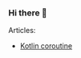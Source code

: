 ### Hi there 👋

Articles: 
- [Kotlin coroutine](https://github.com/Dankosik/Dankosik/blob/main/articles/coroutine.md)
